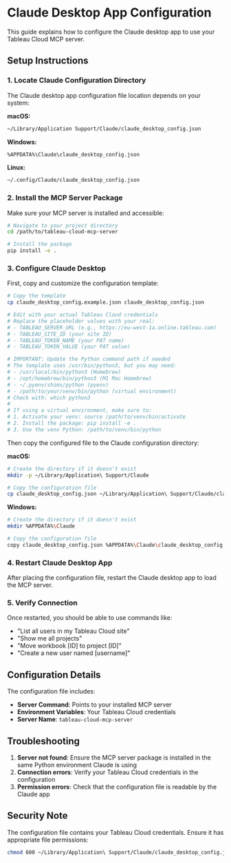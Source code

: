 # Claude Desktop App Configuration

This guide explains how to configure the Claude desktop app to use your Tableau Cloud MCP server.

## Setup Instructions

### 1. Locate Claude Configuration Directory

The Claude desktop app configuration file location depends on your system:

**macOS:**
```bash
~/Library/Application Support/Claude/claude_desktop_config.json
```

**Windows:**
```bash
%APPDATA%\Claude\claude_desktop_config.json
```

**Linux:**
```bash
~/.config/Claude/claude_desktop_config.json
```

### 2. Install the MCP Server Package

Make sure your MCP server is installed and accessible:

```bash
# Navigate to your project directory
cd /path/to/tableau-cloud-mcp-server

# Install the package
pip install -e .
```

### 3. Configure Claude Desktop

First, copy and customize the configuration template:

```bash
# Copy the template
cp claude_desktop_config.example.json claude_desktop_config.json

# Edit with your actual Tableau Cloud credentials
# Replace the placeholder values with your real:
# - TABLEAU_SERVER_URL (e.g., https://eu-west-1a.online.tableau.com)
# - TABLEAU_SITE_ID (your site ID)
# - TABLEAU_TOKEN_NAME (your PAT name)
# - TABLEAU_TOKEN_VALUE (your PAT value)

# IMPORTANT: Update the Python command path if needed
# The template uses /usr/bin/python3, but you may need:
# - /usr/local/bin/python3 (Homebrew)
# - /opt/homebrew/bin/python3 (M1 Mac Homebrew)
# - ~/.pyenv/shims/python (pyenv)
# - /path/to/your/venv/bin/python (virtual environment)
# Check with: which python3
#
# If using a virtual environment, make sure to:
# 1. Activate your venv: source /path/to/venv/bin/activate
# 2. Install the package: pip install -e .
# 3. Use the venv Python: /path/to/venv/bin/python
```

Then copy the configured file to the Claude configuration directory:

**macOS:**
```bash
# Create the directory if it doesn't exist
mkdir -p ~/Library/Application\ Support/Claude

# Copy the configuration file
cp claude_desktop_config.json ~/Library/Application\ Support/Claude/claude_desktop_config.json
```

**Windows:**
```bash
# Create the directory if it doesn't exist
mkdir %APPDATA%\Claude

# Copy the configuration file
copy claude_desktop_config.json %APPDATA%\Claude\claude_desktop_config.json
```

### 4. Restart Claude Desktop App

After placing the configuration file, restart the Claude desktop app to load the MCP server.

### 5. Verify Connection

Once restarted, you should be able to use commands like:

- "List all users in my Tableau Cloud site"
- "Show me all projects"
- "Move workbook [ID] to project [ID]"
- "Create a new user named [username]"

## Configuration Details

The configuration file includes:
- **Server Command**: Points to your installed MCP server
- **Environment Variables**: Your Tableau Cloud credentials
- **Server Name**: `tableau-cloud-mcp-server`

## Troubleshooting

1. **Server not found**: Ensure the MCP server package is installed in the same Python environment Claude is using
2. **Connection errors**: Verify your Tableau Cloud credentials in the configuration
3. **Permission errors**: Check that the configuration file is readable by the Claude app

## Security Note

The configuration file contains your Tableau Cloud credentials. Ensure it has appropriate file permissions:

```bash
chmod 600 ~/Library/Application\ Support/Claude/claude_desktop_config.json
```